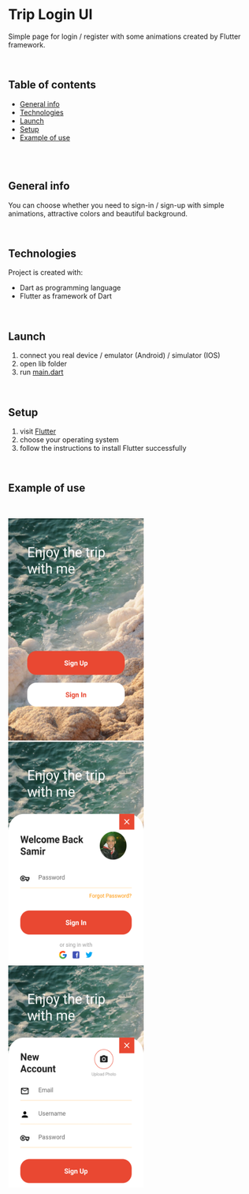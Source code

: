 # Trip Login UI
Simple page for login / register with some animations created by Flutter framework.

<br />

## Table of contents
* [General info](#general-info)
* [Technologies](#technologies)
* [Launch](#launch)
* [Setup](#setup)
* [Example of use](#example-of-use)

<br />
<br />

## General info
You can choose whether you need to sign-in / sign-up with simple animations, attractive colors and beautiful background.

<br />

## Technologies
Project is created with:
* Dart as programming language
* Flutter as framework of Dart

<br />

## Launch
1. connect you real device / emulator (Android) / simulator (IOS)
1. open lib folder
2. run [main.dart](lib/main.dart)

<br />

## Setup
1. visit [Flutter](https://flutter.dev/docs/get-started/install "Flutter setup page")
2. choose your operating system
3. follow the instructions to install Flutter successfully

<br />

## Example of use
<br />

<img src="assets/screenshots/login-page.png" width="274.7" height="450"> <img src="assets/screenshots/sign-in.png" width="274.7" height="450"> <img src="assets/screenshots/sign-up.png" width="274.7" height="450"> 

<!-- width=274 cause Github width is 824, and we have 3 images so 824/3 = 274.7 -->